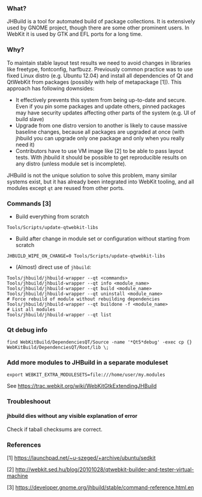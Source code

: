 ### What?

JHBuild is a tool for automated build of package collections. It is extensively used by GNOME project, though there are some other prominent users. In WebKit it is used by GTK and EFL ports for a long time.

### Why?

To maintain stable layout test results we need to avoid changes in libraries like freetype, fontconfig, harfbuzz. Previously common practice was to use fixed Linux distro (e.g. Ubuntu 12.04) and install all dependencies of Qt and QtWebKit from packages (possibly with help of metapackage [1]). This approach has following downsides:

* It effectively prevents this system from being up-to-date and secure. Even if you pin some packages and update others, pinned packages may have security updates affecting other parts of the system (e.g. UI of build slave)
* Upgrade from one distro version to another is likely to cause massive baseline changes, because all packages are upgraded at once (with jhbuild you can upgrade only one package and only when you really need it)
* Contributors have to use VM image like [2] to be able to pass layout tests. With jhbuild it should be possible to get reproducible results on any distro (unless module set is incomplete).

JHBuild is not the unique solution to solve this problem, many similar systems exist, but it has already been integrated into WebKit tooling, and all modules except `qt` are reused from other ports.

### Commands [3]

* Build everything from scratch

`Tools/Scripts/update-qtwebkit-libs`

* Build after change in module set or configuration without starting from scratch

`JHBUILD_WIPE_ON_CHANGE=0 Tools/Scripts/update-qtwebkit-libs`

* (Almost) direct use of `jhbuild`:

```
Tools/jhbuild/jhbuild-wrapper --qt <commands>
Tools/jhbuild/jhbuild-wrapper --qt info <module_name>
Tools/jhbuild/jhbuild-wrapper --qt build <module_name>
Tools/jhbuild/jhbuild-wrapper --qt uninstall <module_name>
# Force rebuild of module without rebuilding dependencies
Tools/jhbuild/jhbuild-wrapper --qt buildone -f <module_name>
# List all modules
Tools/jhbuild/jhbuild-wrapper --qt list

```

### Qt debug info

    find WebKitBuild/DependenciesQT/Source -name '*Qt5*debug' -exec cp {} WebKitBuild/DependenciesQT/Root/lib \;

### Add more modules to JHBuild in a separate moduleset

    export WEBKIT_EXTRA_MODULESETS=file:///home/user/my.modules

See https://trac.webkit.org/wiki/WebKitGtkExtendingJHBuild

### Troubleshoout

#### jhbuild dies without any visible explanation of error

Check if taball checksums are correct.

### References

[1] https://launchpad.net/~u-szeged/+archive/ubuntu/sedkit

[2] http://webkit.sed.hu/blog/20101028/qtwebkit-builder-and-tester-virtual-machine

[3] https://developer.gnome.org/jhbuild/stable/command-reference.html.en